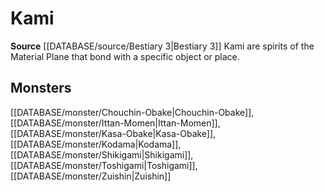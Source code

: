 ﻿---
id: '354'
name: Kami
rarity: Common
rus_type_level: null
source: '[[DATABASE/source/Bestiary 3|Bestiary 3]]'
trait:
- Kami
type: Trait

---
# Kami

**Source** [[DATABASE/source/Bestiary 3|Bestiary 3]]
Kami are spirits of the Material Plane that bond with a specific object or place.

## Monsters

[[DATABASE/monster/Chouchin-Obake|Chouchin-Obake]], [[DATABASE/monster/Ittan-Momen|Ittan-Momen]], [[DATABASE/monster/Kasa-Obake|Kasa-Obake]], [[DATABASE/monster/Kodama|Kodama]], [[DATABASE/monster/Shikigami|Shikigami]], [[DATABASE/monster/Toshigami|Toshigami]], [[DATABASE/monster/Zuishin|Zuishin]]